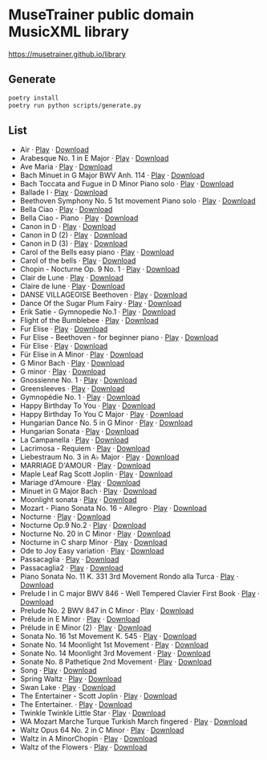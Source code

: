 
# MuseTrainer public domain MusicXML library


https://musetrainer.github.io/library


## Generate

```sh
poetry install
poetry run python scripts/generate.py
```

## List


- Air &middot; [Play](https://musetrainer.github.io/#/play?file=https%3A//musetrainer.github.io/library/scores/J._S._Bach_-_Air_on_the_G_String_Piano_arrangement.mxl) &middot; [Download](https://musetrainer.github.io/library/scores/J._S._Bach_-_Air_on_the_G_String_Piano_arrangement.mxl)
- Arabesque No. 1 in E Major &middot; [Play](https://musetrainer.github.io/#/play?file=https%3A//musetrainer.github.io/library/scores/Arabesque_L._66_No._1_in_E_Major.mxl) &middot; [Download](https://musetrainer.github.io/library/scores/Arabesque_L._66_No._1_in_E_Major.mxl)
- Ave Maria &middot; [Play](https://musetrainer.github.io/#/play?file=https%3A//musetrainer.github.io/library/scores/Ave_Maria_D839_-_Schubert_-_Solo_Piano_Arrg..mxl) &middot; [Download](https://musetrainer.github.io/library/scores/Ave_Maria_D839_-_Schubert_-_Solo_Piano_Arrg..mxl)
- Bach Minuet in G Major BWV Anh. 114 &middot; [Play](https://musetrainer.github.io/#/play?file=https%3A//musetrainer.github.io/library/scores/Bach_Minuet_in_G_Major_BWV_Anh._114.mxl) &middot; [Download](https://musetrainer.github.io/library/scores/Bach_Minuet_in_G_Major_BWV_Anh._114.mxl)
- Bach Toccata and Fugue in D Minor Piano solo &middot; [Play](https://musetrainer.github.io/#/play?file=https%3A//musetrainer.github.io/library/scores/Bach_Toccata_and_Fugue_in_D_Minor_Piano_solo.mxl) &middot; [Download](https://musetrainer.github.io/library/scores/Bach_Toccata_and_Fugue_in_D_Minor_Piano_solo.mxl)
- Ballade I &middot; [Play](https://musetrainer.github.io/#/play?file=https%3A//musetrainer.github.io/library/scores/Chopin_-_Ballade_no._1_in_G_minor_Op._23.mxl) &middot; [Download](https://musetrainer.github.io/library/scores/Chopin_-_Ballade_no._1_in_G_minor_Op._23.mxl)
- Beethoven Symphony No. 5 1st movement Piano solo &middot; [Play](https://musetrainer.github.io/#/play?file=https%3A//musetrainer.github.io/library/scores/Beethoven_Symphony_No._5_1st_movement_Piano_solo.mxl) &middot; [Download](https://musetrainer.github.io/library/scores/Beethoven_Symphony_No._5_1st_movement_Piano_solo.mxl)
- Bella Ciao &middot; [Play](https://musetrainer.github.io/#/play?file=https%3A//musetrainer.github.io/library/scores/Bella_Ciao_-_La_Casa_de_Papel.mxl) &middot; [Download](https://musetrainer.github.io/library/scores/Bella_Ciao_-_La_Casa_de_Papel.mxl)
- Bella Ciao - Piano &middot; [Play](https://musetrainer.github.io/#/play?file=https%3A//musetrainer.github.io/library/scores/Bella_Ciao.mxl) &middot; [Download](https://musetrainer.github.io/library/scores/Bella_Ciao.mxl)
- Canon in D &middot; [Play](https://musetrainer.github.io/#/play?file=https%3A//musetrainer.github.io/library/scores/Canon_in_D.mxl) &middot; [Download](https://musetrainer.github.io/library/scores/Canon_in_D.mxl)
- Canon in D (2) &middot; [Play](https://musetrainer.github.io/#/play?file=https%3A//musetrainer.github.io/library/scores/Canon_in_D_3.mxl) &middot; [Download](https://musetrainer.github.io/library/scores/Canon_in_D_3.mxl)
- Canon in D (3) &middot; [Play](https://musetrainer.github.io/#/play?file=https%3A//musetrainer.github.io/library/scores/Canon_in_D_easy.mxl) &middot; [Download](https://musetrainer.github.io/library/scores/Canon_in_D_easy.mxl)
- Carol of the Bells easy piano &middot; [Play](https://musetrainer.github.io/#/play?file=https%3A//musetrainer.github.io/library/scores/Carol_of_the_Bells_easy_piano.mxl) &middot; [Download](https://musetrainer.github.io/library/scores/Carol_of_the_Bells_easy_piano.mxl)
- Carol of the bells &middot; [Play](https://musetrainer.github.io/#/play?file=https%3A//musetrainer.github.io/library/scores/Carol_of_the_Bells.mxl) &middot; [Download](https://musetrainer.github.io/library/scores/Carol_of_the_Bells.mxl)
- Chopin - Nocturne Op. 9 No. 1 &middot; [Play](https://musetrainer.github.io/#/play?file=https%3A//musetrainer.github.io/library/scores/Chopin_-_Nocturne_Op._9_No._1.mxl) &middot; [Download](https://musetrainer.github.io/library/scores/Chopin_-_Nocturne_Op._9_No._1.mxl)
- Clair de Lune &middot; [Play](https://musetrainer.github.io/#/play?file=https%3A//musetrainer.github.io/library/scores/Clair_de_Lune__Debussy.mxl) &middot; [Download](https://musetrainer.github.io/library/scores/Clair_de_Lune__Debussy.mxl)
- Claire de lune &middot; [Play](https://musetrainer.github.io/#/play?file=https%3A//musetrainer.github.io/library/scores/Clair_de_lune_-_Claude_Debussy.mxl) &middot; [Download](https://musetrainer.github.io/library/scores/Clair_de_lune_-_Claude_Debussy.mxl)
- DANSE VILLAGEOISE Beethoven &middot; [Play](https://musetrainer.github.io/#/play?file=https%3A//musetrainer.github.io/library/scores/DANSE_VILLAGEOISE_Beethoven.mxl) &middot; [Download](https://musetrainer.github.io/library/scores/DANSE_VILLAGEOISE_Beethoven.mxl)
- Dance Of the Sugar Plum Fairy &middot; [Play](https://musetrainer.github.io/#/play?file=https%3A//musetrainer.github.io/library/scores/Dance_of_the_sugar_plum_fairy.mxl) &middot; [Download](https://musetrainer.github.io/library/scores/Dance_of_the_sugar_plum_fairy.mxl)
- Erik Satie - Gymnopedie No.1 &middot; [Play](https://musetrainer.github.io/#/play?file=https%3A//musetrainer.github.io/library/scores/Erik_Satie_-_Gymnopedie_No.1.mxl) &middot; [Download](https://musetrainer.github.io/library/scores/Erik_Satie_-_Gymnopedie_No.1.mxl)
- Flight of the Bumblebee &middot; [Play](https://musetrainer.github.io/#/play?file=https%3A//musetrainer.github.io/library/scores/Flight_of_the_Bumblebee.mxl) &middot; [Download](https://musetrainer.github.io/library/scores/Flight_of_the_Bumblebee.mxl)
- Fur Elise &middot; [Play](https://musetrainer.github.io/#/play?file=https%3A//musetrainer.github.io/library/scores/Fur_Elise_Easy_Piano.mxl) &middot; [Download](https://musetrainer.github.io/library/scores/Fur_Elise_Easy_Piano.mxl)
- Fur Elise - Beethoven - for beginner piano &middot; [Play](https://musetrainer.github.io/#/play?file=https%3A//musetrainer.github.io/library/scores/Fur_Elise_-_Beethoven_-_for_beginner_piano.mxl) &middot; [Download](https://musetrainer.github.io/library/scores/Fur_Elise_-_Beethoven_-_for_beginner_piano.mxl)
- Für Elise &middot; [Play](https://musetrainer.github.io/#/play?file=https%3A//musetrainer.github.io/library/scores/Fur_Elise_fingered.mxl) &middot; [Download](https://musetrainer.github.io/library/scores/Fur_Elise_fingered.mxl)
- Für Elise in A Minor &middot; [Play](https://musetrainer.github.io/#/play?file=https%3A//musetrainer.github.io/library/scores/Fur_Elise.mxl) &middot; [Download](https://musetrainer.github.io/library/scores/Fur_Elise.mxl)
- G Minor Bach &middot; [Play](https://musetrainer.github.io/#/play?file=https%3A//musetrainer.github.io/library/scores/G_Minor_Bach_Original.mxl) &middot; [Download](https://musetrainer.github.io/library/scores/G_Minor_Bach_Original.mxl)
- G minor  &middot; [Play](https://musetrainer.github.io/#/play?file=https%3A//musetrainer.github.io/library/scores/G_Minor_Bach.mxl) &middot; [Download](https://musetrainer.github.io/library/scores/G_Minor_Bach.mxl)
- Gnossienne No. 1 &middot; [Play](https://musetrainer.github.io/#/play?file=https%3A//musetrainer.github.io/library/scores/Gnossienne_No._1.mxl) &middot; [Download](https://musetrainer.github.io/library/scores/Gnossienne_No._1.mxl)
- Greensleeves &middot; [Play](https://musetrainer.github.io/#/play?file=https%3A//musetrainer.github.io/library/scores/Greensleeves_for_Piano_easy_and_beautiful.mxl) &middot; [Download](https://musetrainer.github.io/library/scores/Greensleeves_for_Piano_easy_and_beautiful.mxl)
- Gymnopédie No. 1 &middot; [Play](https://musetrainer.github.io/#/play?file=https%3A//musetrainer.github.io/library/scores/Gymnopdie_No._1__Satie.mxl) &middot; [Download](https://musetrainer.github.io/library/scores/Gymnopdie_No._1__Satie.mxl)
- Happy Birthday To You &middot; [Play](https://musetrainer.github.io/#/play?file=https%3A//musetrainer.github.io/library/scores/Happy_Birthday_To_You_Piano.mxl) &middot; [Download](https://musetrainer.github.io/library/scores/Happy_Birthday_To_You_Piano.mxl)
- Happy Birthday To You C Major &middot; [Play](https://musetrainer.github.io/#/play?file=https%3A//musetrainer.github.io/library/scores/Happy_Birthday_To_You_C_Major.mxl) &middot; [Download](https://musetrainer.github.io/library/scores/Happy_Birthday_To_You_C_Major.mxl)
- Hungarian Dance No. 5 in G Minor &middot; [Play](https://musetrainer.github.io/#/play?file=https%3A//musetrainer.github.io/library/scores/Hungarian_Dance_No_5_in_G_Minor.mxl) &middot; [Download](https://musetrainer.github.io/library/scores/Hungarian_Dance_No_5_in_G_Minor.mxl)
- Hungarian Sonata &middot; [Play](https://musetrainer.github.io/#/play?file=https%3A//musetrainer.github.io/library/scores/Hungarian_Sonata.mxl) &middot; [Download](https://musetrainer.github.io/library/scores/Hungarian_Sonata.mxl)
- La Campanella &middot; [Play](https://musetrainer.github.io/#/play?file=https%3A//musetrainer.github.io/library/scores/La_Campanella_-_Grandes_Etudes_de_Paganini_No._3_-_Franz_Liszt.mxl) &middot; [Download](https://musetrainer.github.io/library/scores/La_Campanella_-_Grandes_Etudes_de_Paganini_No._3_-_Franz_Liszt.mxl)
- Lacrimosa - Requiem &middot; [Play](https://musetrainer.github.io/#/play?file=https%3A//musetrainer.github.io/library/scores/Lacrimosa_-_Requiem.mxl) &middot; [Download](https://musetrainer.github.io/library/scores/Lacrimosa_-_Requiem.mxl)
- Liebestraum No. 3 in A♭ Major &middot; [Play](https://musetrainer.github.io/#/play?file=https%3A//musetrainer.github.io/library/scores/Liebestraum_No._3_in_A_Major.mxl) &middot; [Download](https://musetrainer.github.io/library/scores/Liebestraum_No._3_in_A_Major.mxl)
- MARRIAGE D'AMOUR &middot; [Play](https://musetrainer.github.io/#/play?file=https%3A//musetrainer.github.io/library/scores/Chopin_-_Spring_Waltz.mxl) &middot; [Download](https://musetrainer.github.io/library/scores/Chopin_-_Spring_Waltz.mxl)
- Maple Leaf Rag Scott Joplin &middot; [Play](https://musetrainer.github.io/#/play?file=https%3A//musetrainer.github.io/library/scores/Maple_Leaf_Rag_Scott_Joplin.mxl) &middot; [Download](https://musetrainer.github.io/library/scores/Maple_Leaf_Rag_Scott_Joplin.mxl)
- Mariage d'Amoure &middot; [Play](https://musetrainer.github.io/#/play?file=https%3A//musetrainer.github.io/library/scores/Mariage_dAmour.mxl) &middot; [Download](https://musetrainer.github.io/library/scores/Mariage_dAmour.mxl)
- Minuet in G Major Bach &middot; [Play](https://musetrainer.github.io/#/play?file=https%3A//musetrainer.github.io/library/scores/Minuet_in_G_Major_Bach.mxl) &middot; [Download](https://musetrainer.github.io/library/scores/Minuet_in_G_Major_Bach.mxl)
- Moonlight sonata &middot; [Play](https://musetrainer.github.io/#/play?file=https%3A//musetrainer.github.io/library/scores/moonlight_sonata_3rd_movement.mxl) &middot; [Download](https://musetrainer.github.io/library/scores/moonlight_sonata_3rd_movement.mxl)
- Mozart - Piano Sonata No. 16 - Allegro &middot; [Play](https://musetrainer.github.io/#/play?file=https%3A//musetrainer.github.io/library/scores/Mozart_-_Piano_Sonata_No._16_-_Allegro.mxl) &middot; [Download](https://musetrainer.github.io/library/scores/Mozart_-_Piano_Sonata_No._16_-_Allegro.mxl)
- Nocturne &middot; [Play](https://musetrainer.github.io/#/play?file=https%3A//musetrainer.github.io/library/scores/Nocturne_in_E-flat_Major_Op._9_No._2_Easy.mxl) &middot; [Download](https://musetrainer.github.io/library/scores/Nocturne_in_E-flat_Major_Op._9_No._2_Easy.mxl)
- Nocturne  Op.9  No.2 &middot; [Play](https://musetrainer.github.io/#/play?file=https%3A//musetrainer.github.io/library/scores/Chopin_-_Nocturne_Op_9_No_2_E_Flat_Major.mxl) &middot; [Download](https://musetrainer.github.io/library/scores/Chopin_-_Nocturne_Op_9_No_2_E_Flat_Major.mxl)
- Nocturne No. 20 in C Minor &middot; [Play](https://musetrainer.github.io/#/play?file=https%3A//musetrainer.github.io/library/scores/Nocturne_No._20_in_C_Minor.mxl) &middot; [Download](https://musetrainer.github.io/library/scores/Nocturne_No._20_in_C_Minor.mxl)
- Nocturne in C sharp Minor &middot; [Play](https://musetrainer.github.io/#/play?file=https%3A//musetrainer.github.io/library/scores/Nocturne_in_C_sharp_Minor.mxl) &middot; [Download](https://musetrainer.github.io/library/scores/Nocturne_in_C_sharp_Minor.mxl)
- Ode to Joy Easy variation &middot; [Play](https://musetrainer.github.io/#/play?file=https%3A//musetrainer.github.io/library/scores/Ode_to_Joy_Easy_variation.mxl) &middot; [Download](https://musetrainer.github.io/library/scores/Ode_to_Joy_Easy_variation.mxl)
- Passacaglia &middot; [Play](https://musetrainer.github.io/#/play?file=https%3A//musetrainer.github.io/library/scores/Passacaglia.mxl) &middot; [Download](https://musetrainer.github.io/library/scores/Passacaglia.mxl)
- Passacaglia2 &middot; [Play](https://musetrainer.github.io/#/play?file=https%3A//musetrainer.github.io/library/scores/Passacaglia2.mxl) &middot; [Download](https://musetrainer.github.io/library/scores/Passacaglia2.mxl)
- Piano Sonata No. 11 K. 331 3rd Movement Rondo alla Turca &middot; [Play](https://musetrainer.github.io/#/play?file=https%3A//musetrainer.github.io/library/scores/Piano_Sonata_No._11_K._331_3rd_Movement_Rondo_alla_Turca.mxl) &middot; [Download](https://musetrainer.github.io/library/scores/Piano_Sonata_No._11_K._331_3rd_Movement_Rondo_alla_Turca.mxl)
- Prelude I in C major BWV 846 - Well Tempered Clavier First Book &middot; [Play](https://musetrainer.github.io/#/play?file=https%3A//musetrainer.github.io/library/scores/Prelude_I_in_C_major_BWV_846_-_Well_Tempered_Clavier_First_Book.mxl) &middot; [Download](https://musetrainer.github.io/library/scores/Prelude_I_in_C_major_BWV_846_-_Well_Tempered_Clavier_First_Book.mxl)
- Prelude No. 2 BWV 847 in C Minor &middot; [Play](https://musetrainer.github.io/#/play?file=https%3A//musetrainer.github.io/library/scores/Prelude_No._2_BWV_847_in_C_Minor.mxl) &middot; [Download](https://musetrainer.github.io/library/scores/Prelude_No._2_BWV_847_in_C_Minor.mxl)
- Prélude in E Minor &middot; [Play](https://musetrainer.github.io/#/play?file=https%3A//musetrainer.github.io/library/scores/Prlude_Opus_28_No._4_in_E_Minor__Chopin.mxl) &middot; [Download](https://musetrainer.github.io/library/scores/Prlude_Opus_28_No._4_in_E_Minor__Chopin.mxl)
- Prélude in E Minor (2) &middot; [Play](https://musetrainer.github.io/#/play?file=https%3A//musetrainer.github.io/library/scores/Prlude_No._4_in_E_Minor_Op._28_-_Frdric_Chopin.mxl) &middot; [Download](https://musetrainer.github.io/library/scores/Prlude_No._4_in_E_Minor_Op._28_-_Frdric_Chopin.mxl)
- Sonata No. 16 1st Movement K. 545 &middot; [Play](https://musetrainer.github.io/#/play?file=https%3A//musetrainer.github.io/library/scores/Sonata_No._16_1st_Movement_K._545.mxl) &middot; [Download](https://musetrainer.github.io/library/scores/Sonata_No._16_1st_Movement_K._545.mxl)
- Sonate No. 14 Moonlight 1st Movement &middot; [Play](https://musetrainer.github.io/#/play?file=https%3A//musetrainer.github.io/library/scores/Sonate_No._14_Moonlight_1st_Movement.mxl) &middot; [Download](https://musetrainer.github.io/library/scores/Sonate_No._14_Moonlight_1st_Movement.mxl)
- Sonate No. 14 Moonlight 3rd Movement &middot; [Play](https://musetrainer.github.io/#/play?file=https%3A//musetrainer.github.io/library/scores/Sonate_No._14_Moonlight_3rd_Movement.mxl) &middot; [Download](https://musetrainer.github.io/library/scores/Sonate_No._14_Moonlight_3rd_Movement.mxl)
- Sonate No. 8 Pathetique 2nd Movement &middot; [Play](https://musetrainer.github.io/#/play?file=https%3A//musetrainer.github.io/library/scores/Sonate_No._8_Pathetique_2nd_Movement.mxl) &middot; [Download](https://musetrainer.github.io/library/scores/Sonate_No._8_Pathetique_2nd_Movement.mxl)
- Song &middot; [Play](https://musetrainer.github.io/#/play?file=https%3A//musetrainer.github.io/library/scores/Schubert_Serenade_-_Standchen_-_By_Lizst.mxl) &middot; [Download](https://musetrainer.github.io/library/scores/Schubert_Serenade_-_Standchen_-_By_Lizst.mxl)
- Spring Waltz &middot; [Play](https://musetrainer.github.io/#/play?file=https%3A//musetrainer.github.io/library/scores/Spring_Waltz_Mariage_dAmour_-_Chopin.mxl) &middot; [Download](https://musetrainer.github.io/library/scores/Spring_Waltz_Mariage_dAmour_-_Chopin.mxl)
- Swan Lake &middot; [Play](https://musetrainer.github.io/#/play?file=https%3A//musetrainer.github.io/library/scores/Swan_Lake.mxl) &middot; [Download](https://musetrainer.github.io/library/scores/Swan_Lake.mxl)
- The Entertainer - Scott Joplin &middot; [Play](https://musetrainer.github.io/#/play?file=https%3A//musetrainer.github.io/library/scores/The_Entertainer_-_Scott_Joplin.mxl) &middot; [Download](https://musetrainer.github.io/library/scores/The_Entertainer_-_Scott_Joplin.mxl)
- The Entertainer. &middot; [Play](https://musetrainer.github.io/#/play?file=https%3A//musetrainer.github.io/library/scores/The_Entertainer_-_Scott_Joplin_-_1902.mxl) &middot; [Download](https://musetrainer.github.io/library/scores/The_Entertainer_-_Scott_Joplin_-_1902.mxl)
- Twinkle Twinkle Little Star &middot; [Play](https://musetrainer.github.io/#/play?file=https%3A//musetrainer.github.io/library/scores/12_Variations_of_Twinkle_Twinkle_Little_Star.mxl) &middot; [Download](https://musetrainer.github.io/library/scores/12_Variations_of_Twinkle_Twinkle_Little_Star.mxl)
- WA Mozart Marche Turque Turkish March fingered &middot; [Play](https://musetrainer.github.io/#/play?file=https%3A//musetrainer.github.io/library/scores/WA_Mozart_Marche_Turque_Turkish_March_fingered.mxl) &middot; [Download](https://musetrainer.github.io/library/scores/WA_Mozart_Marche_Turque_Turkish_March_fingered.mxl)
- Waltz Opus 64 No. 2 in C Minor &middot; [Play](https://musetrainer.github.io/#/play?file=https%3A//musetrainer.github.io/library/scores/Waltz_Opus_64_No._2_in_C_Minor.mxl) &middot; [Download](https://musetrainer.github.io/library/scores/Waltz_Opus_64_No._2_in_C_Minor.mxl)
- Waltz in A MinorChopin &middot; [Play](https://musetrainer.github.io/#/play?file=https%3A//musetrainer.github.io/library/scores/Waltz_in_A_MinorChopin.mxl) &middot; [Download](https://musetrainer.github.io/library/scores/Waltz_in_A_MinorChopin.mxl)
- Waltz of the Flowers &middot; [Play](https://musetrainer.github.io/#/play?file=https%3A//musetrainer.github.io/library/scores/Waltz_of_the_Flowers.mxl) &middot; [Download](https://musetrainer.github.io/library/scores/Waltz_of_the_Flowers.mxl)